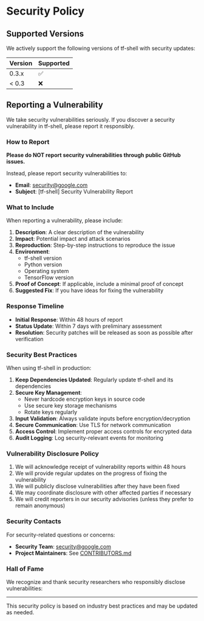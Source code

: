 # Security Policy

## Supported Versions

We actively support the following versions of tf-shell with security updates:

| Version | Supported          |
| ------- | ------------------ |
| 0.3.x   | :white_check_mark: |
| < 0.3   | :x:                |

## Reporting a Vulnerability

We take security vulnerabilities seriously. If you discover a security vulnerability in tf-shell, please report it responsibly.

### How to Report

**Please do NOT report security vulnerabilities through public GitHub issues.**

Instead, please report security vulnerabilities to:
- **Email**: security@google.com
- **Subject**: [tf-shell] Security Vulnerability Report

### What to Include

When reporting a vulnerability, please include:

1. **Description**: A clear description of the vulnerability
2. **Impact**: Potential impact and attack scenarios
3. **Reproduction**: Step-by-step instructions to reproduce the issue
4. **Environment**: 
   - tf-shell version
   - Python version
   - Operating system
   - TensorFlow version
5. **Proof of Concept**: If applicable, include a minimal proof of concept
6. **Suggested Fix**: If you have ideas for fixing the vulnerability

### Response Timeline

- **Initial Response**: Within 48 hours of report
- **Status Update**: Within 7 days with preliminary assessment
- **Resolution**: Security patches will be released as soon as possible after verification

### Security Best Practices

When using tf-shell in production:

1. **Keep Dependencies Updated**: Regularly update tf-shell and its dependencies
2. **Secure Key Management**: 
   - Never hardcode encryption keys in source code
   - Use secure key storage mechanisms
   - Rotate keys regularly
3. **Input Validation**: Always validate inputs before encryption/decryption
4. **Secure Communication**: Use TLS for network communication
5. **Access Control**: Implement proper access controls for encrypted data
6. **Audit Logging**: Log security-relevant events for monitoring

### Vulnerability Disclosure Policy

1. We will acknowledge receipt of vulnerability reports within 48 hours
2. We will provide regular updates on the progress of fixing the vulnerability
3. We will publicly disclose vulnerabilities after they have been fixed
4. We may coordinate disclosure with other affected parties if necessary
5. We will credit reporters in our security advisories (unless they prefer to remain anonymous)

### Security Contacts

For security-related questions or concerns:
- **Security Team**: security@google.com
- **Project Maintainers**: See [CONTRIBUTORS.md](CONTRIBUTORS.md)

### Hall of Fame

We recognize and thank security researchers who responsibly disclose vulnerabilities:

<!-- Security researchers who have contributed will be listed here -->

---

This security policy is based on industry best practices and may be updated as needed.
